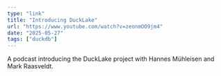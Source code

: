 ```yaml
---
type: "link"
title: "Introducing DuckLake"
url: "https://www.youtube.com/watch?v=zeonmOO9jm4"
date: "2025-05-27"
tags: ["duckdb"]
---
```


A podcast introducing the DuckLake project with Hannes Mühleisen and Mark Raasveldt.

